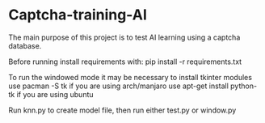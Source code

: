 # Captcha-training-AI
The main purpose of this project is to test AI learning using a captcha database.

Before running install requirements with:
   pip install -r requirements.txt

To run the windowed mode it may be necessary to install tkinter modules
   use pacman -S tk if you are using arch/manjaro
   use apt-get install python-tk if you are using ubuntu


Run knn.py to create model file, then run either test.py or window.py

